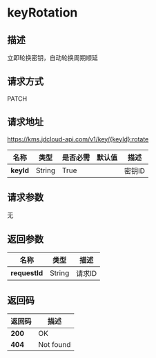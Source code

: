 # keyRotation


## 描述
立即轮换密钥，自动轮换周期顺延

## 请求方式
PATCH

## 请求地址
https://kms.jdcloud-api.com/v1/key/{keyId}:rotate

|名称|类型|是否必需|默认值|描述|
|---|---|---|---|---|
|**keyId**|String|True| |密钥ID|

## 请求参数
无


## 返回参数
|名称|类型|描述|
|---|---|---|
|**requestId**|String|请求ID|


## 返回码
|返回码|描述|
|---|---|
|**200**|OK|
|**404**|Not found|
